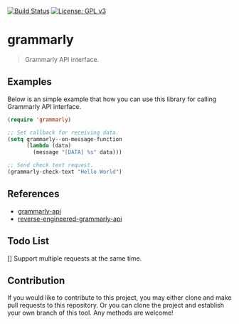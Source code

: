 [![Build Status](https://travis-ci.com/jcs090218/grammarly.svg?branch=master)](https://travis-ci.com/jcs090218/grammarly)
[![License: GPL v3](https://img.shields.io/badge/License-GPL%20v3-blue.svg)](https://www.gnu.org/licenses/gpl-3.0)


# grammarly
> Grammarly API interface.


## Examples

Below is an simple example that how you can use this library for calling 
Grammarly API interface.

```el
(require 'grammarly)

;; Set callback for receiving data.
(setq grammarly--on-message-function 
      (lambda (data)
        (message "[DATA] %s" data)))

;; Send check text request.
(grammarly-check-text "Hello World")
```


## References

* [grammarly-api](https://github.com/dexterleng/grammarly-api)
* [reverse-engineered-grammarly-api](https://github.com/c0nn3r/reverse-engineered-grammarly-api)


## Todo List

[] Support multiple requests at the same time.


## Contribution

If you would like to contribute to this project, you may either
clone and make pull requests to this repository. Or you can
clone the project and establish your own branch of this tool.
Any methods are welcome!
